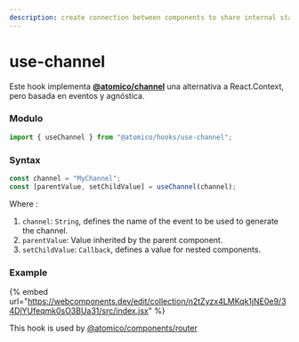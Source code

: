 ```yaml
---
description: create connection between components to share internal states
---
```


# use-channel

Este hook implementa [**@atomico/channel**](https://github.com/atomicojs/channel) una alternativa a React.Context, pero basada en eventos y agnóstica. 

### Modulo

```javascript
import { useChannel } from "@atomico/hooks/use-channel";
```

### Syntax

```javascript
const channel = "MyChannel";
const [parentValue, setChildValue] = useChannel(channel);
```

Where :

1. `channel`: `String`, defines the name of the event to be used to generate the channel.
2. `parentValue`: Value inherited by the parent component.
3. `setChildValue`: `Callback`, defines a value for nested components.

### Example

{% embed url="https://webcomponents.dev/edit/collection/n2tZyzx4LMKqk1jNE0e9/34DlYUfeqmk0sO3BUa31/src/index.jsx" %}

This hook is used by [@atomico/components/router](../atomico-components/router.md)

